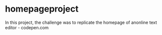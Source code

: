 # homepageproject

In this project, the challenge was to replicate the homepage of anonline text editor - codepen.com
